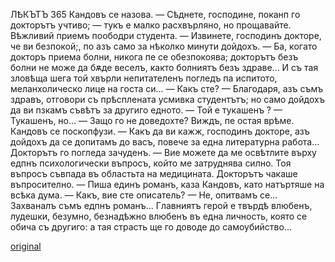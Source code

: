 ﻿ЛѢКЪТЪ
365
Кандовъ се назова.
— Сѣднете, господине, поканп го докторътъ учтиво; — тукъ е малко расхвърляно, но прощавайте.
Вѣжливий приемъ поободри студента.
— Извинете, господинъ докторе, че ви безпокой;, по азъ само за нѣколко минути дойдохъ.
— Ба, когато докторъ приема болни, никога пе се обезпокоява; докторътъ безъ болни не може да бѫде веселъ, както болниятъ безъ здраве...
И съ тая зловѣща шега той хвърли непитателенъ погледъ па испитото, меланхолическо лице на госта си...
— Какъ сте?
— Благодаря, азъ съмъ здравъ, отговори съ прѣсплената усмивка студентътъ; но само дойдохъ да ви пзкамъ съвѣтъ за другиго едното.
— Той е тукашенъ ?
— Тукашенъ, но...
— Защо го не доведохте? Виждъ, пе остая врѣме.
Кандовъ се поскопфузи.
— Какъ да ви кажж, господинъ докторе, азъ дойдохъ да се допитамъ до васъ, повече за една литературна работа...
Докторътъ го погледа зачуденъ.
— Вие можете да ме освѣтлите върху едпнъ психологически въпросъ, който ме затруднява силно. Тоя въпросъ съвпада въ областьта на медицината.
Докторътъ чакаше въпросително.
— Пиша единъ романъ, каза Кандовъ, като натъртяше на всѣка дума.
— Какъ, вие сте описатель?
— Не, опитвамъ се... Захваналъ съмъ едпнъ романъ... Главниятъ герой е твърдѣ влюбенъ, лудешки, безумно, безнадѣжно влюбенъ въ една личность, която се обича съ другиго: а тая страсть ще го доводе до самоубийство...

[original](images/406.jpg)